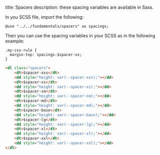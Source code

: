 title: Spacers
description: these spacing variables are available in Sass.

In you SCSS file, import the following:

    @use "../../fundamentals/spacers" as spacings;

Then you can use the spacing variables in your SCSS as in the following example:

    .my-css-rule {
      margin-top: spacings.$spacer-xs;
    }

```html
<dl class="spacers">
    <dt>$spacer-xxs</dt>
    <dd style="height: var(--spacer-xxs);"></dd>
    <dt>$spacer-xs</dt>
    <dd style="height: var(--spacer-xs);"></dd>
    <dt>$spacer-sm</dt>
    <dd style="height: var(--spacer-sm);"></dd>
    <dt>$spacer-md</dt>
    <dd style="height: var(--spacer-md);"></dd>
    <dt>$spacer-base</dt>
    <dd style="height: var(--spacer-base);"></dd>
    <dt>$spacer-lg</dt>
    <dd style="height: var(--spacer-lg);"></dd>
    <dt>$spacer-xl</dt>
    <dd style="height: var(--spacer-xl);"></dd>
    <dt>$spacer-xxl</dt>
    <dd style="height: var(--spacer-xxl);"></dd>
</dl>
```
